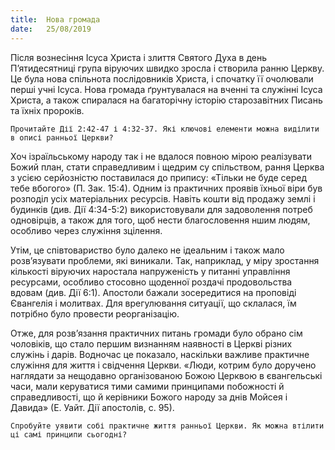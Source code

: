 ```yaml
---
title:  Нова громада
date:   25/08/2019
---
```


Після вознесіння Ісуса Христа і злиття Святого Духа в день П’ятидесятниці група віруючих швидко зросла і створила ранню Церкву. Це була нова спільнота послідовників Христа, і спочатку її очолювали перші учні Ісуса. Нова громада ґрунтувалася на вченні та служінні Ісуса Христа, а також спиралася на багаторічну історію старозавітних Писань та їхніх пророків.

`Прочитайте Дії 2:42-47 і 4:32-37. Які ключові елементи можна виділити в описі ранньої Церкви?`

Хоч ізраїльському народу так і не вдалося повною мірою реалізувати Божий план, стати справедливим і щедрим су­ спільством, рання Церква з усією серйозністю поставилася до припису: «Тільки не буде серед тебе вбогого» (П. Зак. 15:4). Одним із практичних проявів їхньої віри був розподіл усіх матеріальних ресурсів. Навіть кошти від продажу землі і будинків (див. Дії 4:34-5:2) використовували для задоволення потреб одновірців, а також для того, щоб нести благословення ншим людям, особливо через служіння зцілення.

Утім, це співтовариство було далеко не ідеальним і також мало розв’язувати проблеми, які виникали. Так, наприклад, у міру зростання кількості віруючих наростала напруженість у питанні управління ресурсами, особливо стосовно щоденної роздачі продовольства вдовам (див. Дії 6:1). Апостоли бажали зосередитися на проповіді Євангелія і молитвах. Для врегулювання ситуації, що склалася, їм потрібно було провести реорганізацію.

Отже, для розв’язання практичних питань громади було обрано сім чоловіків, що стало першим визнанням наявності в Церкві різних служінь і дарів. Водночас це показало, наскільки важливе практичне служіння для життя і свідчення Церкви. «Люди, котрим було доручено наглядати за нещодавно організованою Божою Церквою в євангельські часи, мали керуватися тими самими принципами побожності й справедливості, що й керівники Божого народу за днів Мойсея і Давида» (Е. Уайт. Дії апостолів, с. 95).

`Спробуйте уявити собі практичне життя ранньої Церкви. Як можна втілити ці самі принципи сьогодні?`
